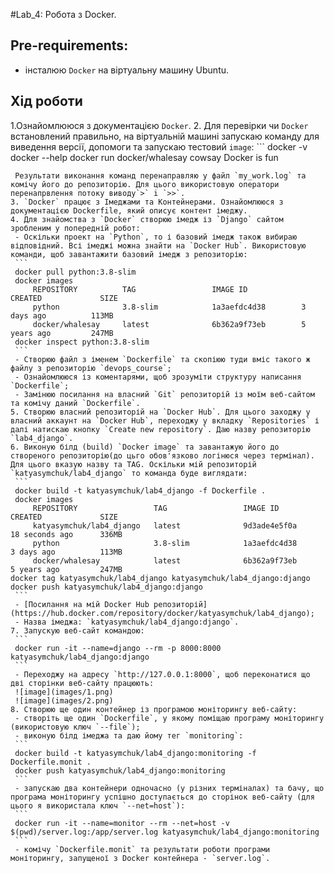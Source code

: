 #Lab_4: Робота з Docker.

## Pre-requirements:
- інсталюю `Docker` на віртуальну машину Ubuntu.

## Хід роботи
1.Ознайомлююся з документацією `Docker`.
2. Для перевірки чи `Docker` встановлений правильно, на віртуальній машині запускаю команду для виведення версії, допомоги та запускаю тестовий `image`: 
    ```
    docker -v 
    docker --help
    docker run docker/whalesay cowsay Docker is fun 
   ```
    Результати виконання команд перенаправляю у файл `my_work.log` та комічу його до репозиторію. Для цього використовую оператори перенапрвлення потоку виводу`>` i `>>`.
3. `Docker` працює з Імеджами та Контейнерами. Ознайомлююся з документацією Dockerfile, який описує контент імеджу.
4. Для знайомства з `Docker` створюю імедж із `Django` сайтом зробленим у попередній робот:
    - Оскільки проект на `Python`, то і базовий імедж також вибираю відповідний. Всі імеджі можна знайти на `Docker Hub`. Використoвую команди, щоб завантажити базовий імедж з репозиторію:
    ```
    docker pull python:3.8-slim
    docker images
        REPOSITORY          TAG                 IMAGE ID            CREATED             SIZE
        python              3.8-slim            1a3aefdc4d38        3 days ago          113MB
        docker/whalesay     latest              6b362a9f73eb        5 years ago         247MB
    docker inspect python:3.8-slim
    ```
    - Створюю файл з іменем `Dockerfile` та скопіюю туди вміс такого ж файлу з репозиторію `devops_course`;
    - Ознайомлююся із коментарями, щоб зрозуміти структуру написання `Dockerfile`;
    - Замінюю посилання на власний `Git` репозиторій із моїм веб-сайтом та комічу даний `Dockerfile`.
5. Створюю власний репозиторій на `Docker Hub`. Для цього заходжу у власний аккаунт на `Docker Hub`, переходжу у вкладку `Repositories` і далі натискаю кнопку `Create new repository`. Даю назву репозиторію `lab4_django`.
6. Виконую білд (build) `Docker image` та завантажую його до створеного репозиторію(до цьго обов'язково логінюся через термінал). Для цього вказую назву та TAG. Оскільки мій репозиторій `katyasymchuk/lab4_django` то команда буде виглядати:
    ```
    docker build -t katyasymchuk/lab4_django -f Dockerfile .
    docker images
        REPOSITORY                 TAG                 IMAGE ID            CREATED             SIZE
        katyasymchuk/lab4_django   latest              9d3ade4e5f0a        18 seconds ago      336MB
        python                     3.8-slim            1a3aefdc4d38        3 days ago          113MB
        docker/whalesay            latest              6b362a9f73eb        5 years ago         247MB
   docker tag katyasymchuk/lab4_django katyasymchuk/lab4_django:django
   docker push katyasymchuk/lab4_django:django
    ``` 
    - [Посилання на мій Docker Hub репозиторій](https://hub.docker.com/repository/docker/katyasymchuk/lab4_django);
    - Назва імеджа: `katyasymchuk/lab4_django:django`.
7. Запускую веб-сайт командою:
    ```
    docker run -it --name=django --rm -p 8000:8000 katyasymchuk/lab4_django:django
    ```
    - Переходжу на адресу `http://127.0.0.1:8000`, щоб переконатися що дві сторінки веб-сайту працюють:
    ![image](images/1.png)
    ![image](images/2.png)
8. Cтворюю ще один контейнер із програмою моніторингу веб-сайту:
    - створіть ще один `Dockerfile`, у якому поміщаю програму моніторингу (використовую ключ `--file`);
    - виконую білд імеджа та даю йому тег `monitoring`:
    ```
    docker build -t katyasymchuk/lab4_django:monitoring -f Dockerfile.monit .
    docker push katyasymchuk/lab4_django:monitoring
    ```
    - запускаю два контейнери одночасно (у різних терміналах) та бачу, що програма моніторингу успішно доступається до сторінок веб-сайту (для цього я використала ключ `--net=host`):
    ```
    docker run -it --name=monitor --rm --net=host -v $(pwd)/server.log:/app/server.log katyasymchuk/lab4_django:monitoring
    ```
    - комічу `Dockerfile.monit` та результати роботи програми моніторингу, запущеної з Docker контейнера - `server.log`.